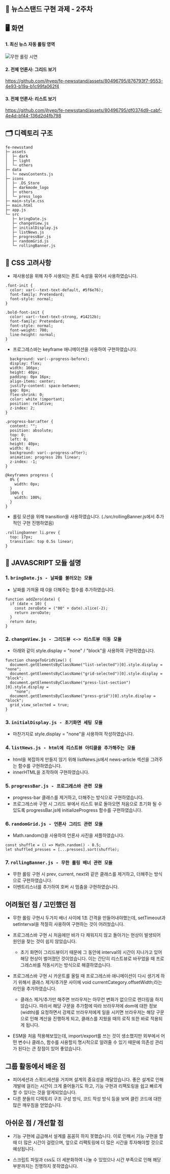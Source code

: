 ## 📰 뉴스스탠드 구현 과제 - 2주차

## 🖥 화면

#### 1. 최신 뉴스 자동 롤링 영역

![무한 롤링 시연](https://github.com/jhyep/fe-newsstand/assets/80496795/31ba835b-aab4-4770-8df2-97a1ebdea259)

#### 2. 전체 언론사: 그리드 보기

https://github.com/jhyep/fe-newsstand/assets/80496795/876793f7-9553-4e93-b19a-b1c99fa062f4

#### 3. 전체 언론사: 리스트 보기

https://github.com/jhyep/fe-newsstand/assets/80496795/df0374d9-cabf-4e4d-bf44-136d2d4fb798

## 🗂 디렉토리 구조

```
fe-newsstand
├─ assets
│  ├─ dark
│  ├─ light
│  └─ others
├─ data
│  └─ newsContents.js
├─ icons
│  ├─ .DS_Store
│  ├─ darkmode_logo
│  ├─ others
│  └─ press_logo
├─ main-style.css
├─ main.html
├─ app.js
└─ src
   ├─ bringDate.js
   ├─ changeView.js
   ├─ initialDisplay.js
   ├─ listNews.js
   ├─ progressBar.js
   ├─ randomGrid.js
   └─ rollingBanner.js
```

## 📌 CSS 고려사항

- 재사용성을 위해 자주 사용되는 폰트 속성을 묶어서 사용하였습니다.

```
.font-init {
  color: var(--text-text-default, #5f6e76);
  font-family: Pretendard;
  font-style: normal;
}

.bold-font-init {
  color: var(--text-text-strong, #14212b);
  font-family: Pretendard;
  font-style: normal;
  font-weight: 700;
  line-height: normal;
}
```

- 프로그레스바는 keyframe 애니메이션을 사용하여 구현하였습니다.

```.progress-bar {
  background: var(--progress-before);
  display: flex;
  width: 166px;
  height: 40px;
  padding: 0px 16px;
  align-items: center;
  justify-content: space-between;
  gap: 8px;
  flex-shrink: 0;
  color: white !important;
  position: relative;
  z-index: 2;
}

.progress-bar:after {
  content: "";
  position: absolute;
  top: 0;
  left: 0;
  height: 40px;
  width: 0;
  background: var(--progress-after);
  animation: progress 20s linear;
  z-index: -1;
}

@keyframes progress {
  0% {
    width: 0px;
  }
  100% {
    width: 100%;
  }
}

```

- 롤링 모션을 위해 transition을 사용하였습니다.
  (./src/rollingBanner.js에서 추가적인 구현 진행하였음)

```
.rollingbanner li.prev {
  top: 17px;
  transition: top 0.5s linear;
}
```

## 📌 JAVASCRIPT 모듈 설명

### 1. `bringDate.js - 날짜를 불러오는 모듈`

- 날짜를 가져올 때 0을 더해주는 함수를 추가하였습니다.

```
function addZero(date) {
  if (date < 10) {
    const zeroDate = ("00" + date).slice(-2);
    return zeroDate;
  }
  return date;
}
```

### 2. `changeView.js - 그리드뷰 <-> 리스트뷰 이동 모듈`

- 아래와 같이 style.display = "none" / "block"을 사용하여 구현하였습니다.

```
function changeToGridView() {
  document.getElementsByClassName("list-selected")[0].style.display = "none";
  document.getElementsByClassName("grid-selected")[0].style.display = "block";
  document.getElementsByClassName("press-list-section")[0].style.display =
    "none";
  document.getElementsByClassName("press-grid")[0].style.display = "block";
  grid_view_selected = true;
}
```

### 3. `initialDisplay.js - 초기화면 세팅 모듈`

- 마찬가지로 style.display = "none"을 사용하여 작성하였습니다.

### 4. `listNews.js - html에 리스트뷰 아티클을 추가해주는 모듈`

- html을 복잡하게 만들지 않기 위해 listNews.js에서 news-article 섹션을 그려주는 함수를 구현하였습니다.
- innerHTML을 조작하여 구현하였습니다.

### 5. `progressBar.js - 프로그레스바 관련 모듈`

- progress-bar 클래스를 제거하고, 더해주는 방식으로 구현하였습니다.
- 프로그레스바 구현 시 그리드 뷰에서 리스트 뷰로 돌아오면 처음으로 초기화 될 수 있도록 progressBar.js에 initializeProgress 함수를 구현하였습니다.

### 6. `randomGrid.js - 언론사 그리드 관련 모듈`

- Math.random()을 사용하여 언론사 사진을 셔플하였습니다.

```
const shuffle = () => Math.random() - 0.5;
let shuffled_presses = [...presses].sort(shuffle);
```

### 7. `rollingBanner.js - 무한 롤링 배너 관련 모듈`

- 무한 롤링 구현 시 prev, current, next와 같은 클래스를 제거하고, 더해주는 방식으로 구현하였습니다.
- 이벤트리스너를 추가하여 호버 시 멈춤을 구현하였습니다.

## 어려웠던 점 / 고민했던 점

- 무한 롤링 구현시 두가지 배너 사이에 1초 간격을 만들어내야했는데, setTimeout과 setInterval을 적절히 사용하여 구현하는 것이 어려웠습니다.

- 프로그레스바 구현 시 처음에만 바가 다 채워지지 않고 돌아가는 현상이 발생되어 원인을 찾는 것이 쉽지 않았습니다.

  - 초기 화면이 그리드뷰이기 때문에 그 동안에 interval의 시간이 지나가고 있어 해당 현상이 벌어졌던 것이었습니다. 이는 간단히 리스트뷰로 바꾸었을 때 프로그레스바를 작동시키는 방식으로 해결하였습니다.

- 프로그레스바 구현 시 카운트를 올릴 때 프로그레스바 애니메이션이 다시 생기게 하기 위해서 클래스 제거/추가문 사이에 void currentCategory.offsetWidth;라는 라인을 추가하였습니다.

  - 클래스 제거/추가만 해주면 브라우저는 아무런 변화가 없으므로 렌더링을 하지 않습니다. 따라서 해당 구문을 추가함에 따라 브라우저에 dom에 대한 정보(width)를 요청하면서 강제로 브라우저에게 일을 시키면 브라우저는 해당 구문으로 인해 계산을 진행하게 되고, 클래스를 지웠을 때의 로직 또한 바로 적용되게 됩니다.

- ESM을 처음 적용해보았는데, import/export를 쓰는 것이 생소했지만 외부에서 어떤 변수나 클래스, 함수를 사용할지 명시적으로 알려줄 수 있기 때문에 의존성 관리가 된다는 큰 장점이 있어 좋았습니다.

## 그룹 활동에서 배운 점

- 피어세션과 스쿼드세션을 거치며 설계의 중요성을 깨달았습니다. 좋은 설계로 인해 개발에 걸리는 시간이 크게 줄어들기도 하고, 기능 구현과 리팩토링을 쉽고 빠르게 할 수 있다는 것을 알게되었습니다.
- 다른 분들의 디렉토리 구조 구성 방식, 코드 작성 방식 등을 보며 클린 코드에 대한 많은 깨우침을 얻었습니다.

## 아쉬운 점 / 개선할 점

- 기능 구현에 급급해서 설계를 꼼꼼히 하지 못했습니다. 이로 인해서 기능 구현을 할 때 더 많은 시간이 걸렸으며, 앞으로 리팩토링에 더 많은 시간을 투자해야할 것으로 예상됩니다.

- 스크립트 파일과 css도 더 세분화하여 나눌 수 있었으나 시간 부족으로 인해 해당 부분까지는 진행하지 못하였습니다.

